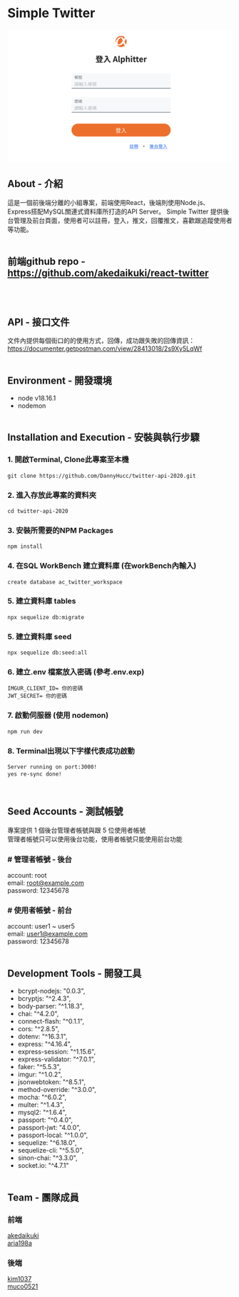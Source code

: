 # Simple Twitter

![screenshot](public/images/placeholder1.png)

## About - 介紹

這是一個前後端分離的小組專案，前端使用React，後端則使用Node.js、Express搭配MySQL關連式資料庫所打造的API Server。
Simple Twitter 提供後台管理及前台頁面，使用者可以註冊，登入，推文，回覆推文，喜歡跟追蹤使用者等功能。
<br><br>

## 前端github repo - <https://github.com/akedaikuki/react-twitter>

<br><br>

## API - 接口文件

文件內提供每個街口的的使用方式，回傳，成功跟失敗的回傳資訊：<br>
<https://documenter.getpostman.com/view/28413018/2s9Xy5LqWf>
<br><br>

## Environment - 開發環境

* node v18.16.1
* nodemon
<br><br>

## Installation and Execution - 安裝與執行步驟

### 1. 開啟Terminal, Clone此專案至本機

```
git clone https://github.com/DannyHucc/twitter-api-2020.git
```

### 2. 進入存放此專案的資料夾

```
cd twitter-api-2020
```

### 3. 安裝所需要的NPM Packages

```
npm install
```

### 4. 在SQL WorkBench 建立資料庫 (在workBench內輸入)

```
create database ac_twitter_workspace
```

### 5. 建立資料庫 tables

```
npx sequelize db:migrate
```

### 5. 建立資料庫 seed

```
npx sequelize db:seed:all
```

### 6. 建立.env 檔案放入密碼 (參考.env.exp)

```
IMGUR_CLIENT_ID= 你的密碼
JWT_SECRET= 你的密碼
```

### 7. 啟動伺服器 (使用 nodemon)

```
npm run dev
```

### 8. Terminal出現以下字樣代表成功啟動

```
Server running on port:3000!
yes re-sync done!
```

<br>

## Seed Accounts - 測試帳號

專案提供 1 個後台管理者帳號與跟 5 位使用者帳號<br>
管理者帳號只可以使用後台功能，使用者帳號只能使用前台功能

### # 管理者帳號 - 後台

account: root <br>
email: <root@example.com> <br>
password: 12345678 <br>

### # 使用者帳號 - 前台

account: user1 ~ user5 <br>
email: <user1@example.com> <br>
password: 12345678 <br>
<br>

## Development Tools - 開發工具

* bcrypt-nodejs: "0.0.3",
* bcryptjs: "^2.4.3",
* body-parser: "^1.18.3",
* chai: "^4.2.0",
* connect-flash: "^0.1.1",
* cors: "^2.8.5",
* dotenv: "^16.3.1",
* express: "^4.16.4",
* express-session: "^1.15.6",
* express-validator: "^7.0.1",
* faker: "^5.5.3",
* imgur: "^1.0.2",
* jsonwebtoken: "^8.5.1",
* method-override: "^3.0.0",
* mocha: "^6.0.2",
* multer: "^1.4.3",
* mysql2: "^1.6.4",
* passport: "^0.4.0",
* passport-jwt: "4.0.0",
* passport-local: "^1.0.0",
* sequelize: "^6.18.0",
* sequelize-cli: "^5.5.0",
* sinon-chai: "^3.3.0",
* socket.io: "^4.7.1"
<br><br>

## Team - 團隊成員

### 前端

[akedaikuki](https://github.com/akedaikuki)<br>
[aria198a](https://github.com/aria198a)

### 後端

[kim1037](https://github.com/DannyHucc)<br>
[muco0521](https://github.com/muco0521)
